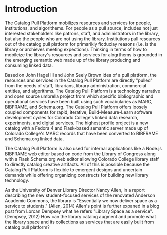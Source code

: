 # Introduction
The Catalog Pull Platform mobilizes resources and services for people, institutions, and algorithems. For people as a pull source, includes not just interested stakeholders like patrons, staff, and administrators in the library, but also the people who are not using the library. Institutions pull resources out of the catalog pull platform for primarikly ficduciay reasons (i.e. is the library or archieves meeting expections). Thinking in terms of how to mobileize the library's resources and services for alogrthems is grounded in the emerging semantic web made up of the library producing and consuming linked data.

Based on John Hagel III and John Seely Brown idea of a pull platform, the resources and services in the Catalog Pull Platform are directly "pulled" from the needs of staff, librarians, library administration, commercial entities, and algorithms. The Catalog Pull Platform is a technology narrative and open source umbrella project from which specific bibliographic and operational services have been built using such vocabularies as MARC, BIBFRAME, and Schema.org. The Catalog Pull Platform offers loosely coupled components for rapid, iterative, Build-Measure-Learn software development cycles for Colorado College's linked data research, experiments, and digital services. The highest profile project is a new catalog with a Fedora 4 and Flask-based semantic server made up of Colorado College's MARC records that have been converted to BIBFRAME and Schema.org linked data.

The Catalog Pull Platform is also used for internal applications like a Node.js BIBFRAME web editor based on code from the Library of Congress along with a Flask Schema.org web editor allowing Colorado College library staff to directly catalog creative artifacts.  All of this is possible because the Catalog Pull Platform is flexible to emergent designs and uncertain demands while offering organizing constructs for building new library technology.

As the University of Denver Library Director Nancy Allen, in a report describing the new student-focused services of the renovated Anderson Academic Commons, the library is "Essentially we now deliver space as a service to students." (Allen, 2014) Allen's point is further expaned in a blog post from Lorcan Dempsey what he refers "Library Space as a service". (Dempsey, 2012) How can the library catalog augment and promote what the library space and its collections as services that are easily built from catalog pull platform?
